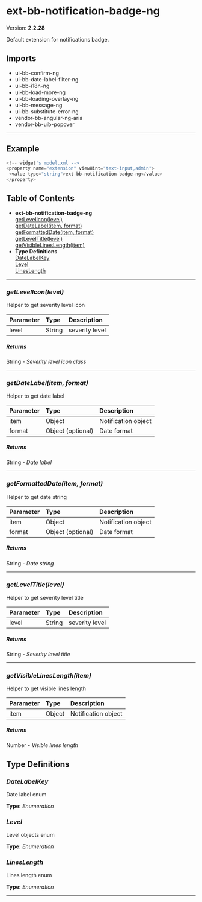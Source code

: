 # ext-bb-notification-badge-ng


Version: **2.2.28**

Default extension for notifications badge.

## Imports

* ui-bb-confirm-ng
* ui-bb-date-label-filter-ng
* ui-bb-i18n-ng
* ui-bb-load-more-ng
* ui-bb-loading-overlay-ng
* ui-bb-message-ng
* ui-bb-substitute-error-ng
* vendor-bb-angular-ng-aria
* vendor-bb-uib-popover

---

## Example

```javascript
<!-- widget's model.xml -->
<property name="extension" viewHint="text-input,admin">
 <value type="string">ext-bb-notification-badge-ng</value>
</property>
```

## Table of Contents
- **ext-bb-notification-badge-ng**<br/>    <a href="#ext-bb-notification-badge-nggetLevelIcon">getLevelIcon(level)</a><br/>    <a href="#ext-bb-notification-badge-nggetDateLabel">getDateLabel(item, format)</a><br/>    <a href="#ext-bb-notification-badge-nggetFormattedDate">getFormattedDate(item, format)</a><br/>    <a href="#ext-bb-notification-badge-nggetLevelTitle">getLevelTitle(level)</a><br/>    <a href="#ext-bb-notification-badge-nggetVisibleLinesLength">getVisibleLinesLength(item)</a><br/>
- **Type Definitions**<br/>    <a href="#DateLabelKey">DateLabelKey</a><br/>    <a href="#Level">Level</a><br/>    <a href="#LinesLength">LinesLength</a><br/>

---

### <a name="ext-bb-notification-badge-nggetLevelIcon"></a>*getLevelIcon(level)*

Helper to get severity level icon

| Parameter | Type | Description |
| :-- | :-- | :-- |
| level | String | severity level |

##### Returns

String - *Severity level icon class*

---

### <a name="ext-bb-notification-badge-nggetDateLabel"></a>*getDateLabel(item, format)*

Helper to get date label

| Parameter | Type | Description |
| :-- | :-- | :-- |
| item | Object | Notification object |
| format | Object (optional) | Date format |

##### Returns

String - *Date label*

---

### <a name="ext-bb-notification-badge-nggetFormattedDate"></a>*getFormattedDate(item, format)*

Helper to get date string

| Parameter | Type | Description |
| :-- | :-- | :-- |
| item | Object | Notification object |
| format | Object (optional) | Date format |

##### Returns

String - *Date string*

---

### <a name="ext-bb-notification-badge-nggetLevelTitle"></a>*getLevelTitle(level)*

Helper to get severity level title

| Parameter | Type | Description |
| :-- | :-- | :-- |
| level | String | severity level |

##### Returns

String - *Severity level title*

---

### <a name="ext-bb-notification-badge-nggetVisibleLinesLength"></a>*getVisibleLinesLength(item)*

Helper to get visible lines length

| Parameter | Type | Description |
| :-- | :-- | :-- |
| item | Object | Notification object |

##### Returns

Number - *Visible lines length*

## Type Definitions


### <a name="DateLabelKey"></a>*DateLabelKey*

Date label enum

**Type:** *Enumeration*


### <a name="Level"></a>*Level*

Level objects enum

**Type:** *Enumeration*


### <a name="LinesLength"></a>*LinesLength*

Lines length enum

**Type:** *Enumeration*


---
